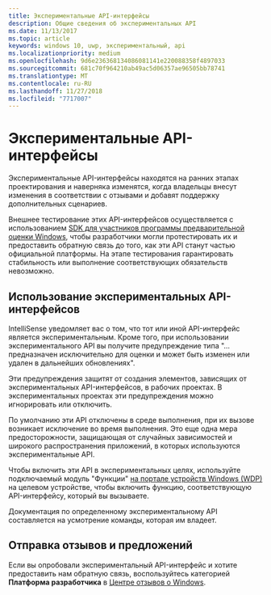 ```yaml
---
title: Экспериментальные API-интерфейсы
description: Общие сведения об экспериментальных API
ms.date: 11/13/2017
ms.topic: article
keywords: windows 10, uwp, экспериментальный, api
ms.localizationpriority: medium
ms.openlocfilehash: 9d6e236368134086081141e220088358f4897033
ms.sourcegitcommit: 681c70f964210ab49ac5d06357ae96505bb78741
ms.translationtype: MT
ms.contentlocale: ru-RU
ms.lasthandoff: 11/27/2018
ms.locfileid: "7717007"
---
```

# <a name="experimental-apis"></a>Экспериментальные API-интерфейсы

Экспериментальные API-интерфейсы находятся на ранних этапах проектирования и наверняка изменятся, когда владельцы внесут изменения в соответствии с отзывами и добавят поддержку дополнительных сценариев.

Внешнее тестирование этих API-интерфейсов осуществляется с использованием [SDK для участников программы предварительной оценки Windows](https://www.microsoft.com/en-us/software-download/windowsinsiderpreviewSDK), чтобы разработчики могли протестировать их и предоставить обратную связь до того, как эти API станут частью официальной платформы. На этапе тестирования гарантировать стабильность или выполнение соответствующих обязательств невозможно.

## <a name="consuming-experimental-apis"></a>Использование экспериментальных API-интерфейсов
IntelliSense уведомляет вас о том, что тот или иной API-интерфейс является экспериментальным. Кроме того, при использовании экспериментального API вы получите предупреждение типа "... предназначен исключительно для оценки и может быть изменен или удален в дальнейших обновлениях".

Эти предупреждения защитят от создания элементов, зависящих от экспериментальных API-интерфейсов, в рабочих проектах. В экспериментальных проектах эти предупреждения можно игнорировать или отключить.

По умолчанию эти API отключены в среде выполнения, при их вызове возникает исключение во время выполнения. Это еще одна мера предосторожности, защищающая от случайных зависимостей и широкого распространения приложений, в которых используются экспериментальные API.

Чтобы включить эти API в экспериментальных целях, используйте подключаемый модуль "Функции" [на портале устройств Windows (WDP)](https://docs.microsoft.com/en-us/windows/uwp/debug-test-perf/device-portal) на целевом устройстве, чтобы включить функцию, соответствующую API-интерфейсу, который вы вызываете.

Документация по определенному экспериментальному API составляется на усмотрение команды, которая им владеет.

## <a name="providing-feedback"></a>Отправка отзывов и предложений

Если вы опробовали экспериментальный API-интерфейс и хотите предоставить нам обратную связь, воспользуйтесь категорией **Платформа разработчика** в [Центре отзывов о Windows](https://support.microsoft.com/en-us/help/4021566/windows-10-send-feedback-to-microsoft-with-feedback-hub-app).